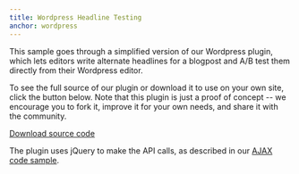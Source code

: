 ```yaml
---
title: Wordpress Headline Testing
anchor: wordpress
---
```

This sample goes through a simplified version of our Wordpress plugin, which lets editors write alternate headlines for a blogpost and A/B test them directly from their Wordpress editor.

To see the full source of our plugin or download it to use on your own site, click the button below. Note that this plugin is just a proof of concept -- we encourage you to fork it, improve it for your own needs, and share it with the community.

<a class="btn btn-primary" target="_blank" href="https://github.com/optimizely/wordpress-plugin">Download source code</a>

The plugin uses jQuery to make the API calls, as described in our [AJAX code sample](#ajax).